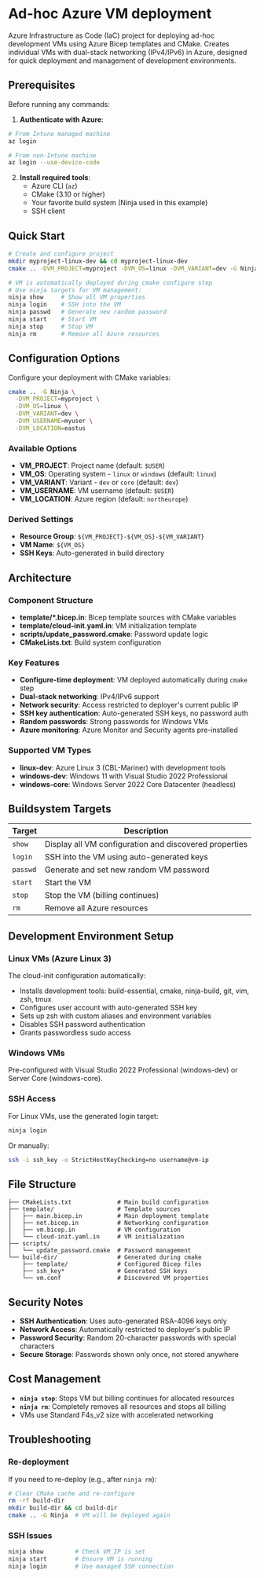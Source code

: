 # Ad-hoc Azure VM deployment

Azure Infrastructure as Code (IaC) project for deploying ad-hoc development VMs using Azure Bicep templates and CMake. Creates individual VMs with dual-stack networking (IPv4/IPv6) in Azure, designed for quick deployment and management of development environments.

## Prerequisites

Before running any commands:

1. **Authenticate with Azure**:
```bash
# From Intune managed machine
az login

# From non-Intune machine
az login --use-device-code
```

2. **Install required tools**:
   - Azure CLI (`az`)
   - CMake (3.10 or higher)
   - Your favorite build system (Ninja used in this example)
   - SSH client

## Quick Start

```bash
# Create and configure project
mkdir myproject-linux-dev && cd myproject-linux-dev
cmake .. -DVM_PROJECT=myproject -DVM_OS=linux -DVM_VARIANT=dev -G Ninja

# VM is automatically deployed during cmake configure step
# Use ninja targets for VM management:
ninja show     # Show all VM properties
ninja login    # SSH into the VM
ninja passwd   # Generate new random password
ninja start    # Start VM
ninja stop     # Stop VM
ninja rm       # Remove all Azure resources
```

## Configuration Options

Configure your deployment with CMake variables:

```bash
cmake .. -G Ninja \
  -DVM_PROJECT=myproject \
  -DVM_OS=linux \
  -DVM_VARIANT=dev \
  -DVM_USERNAME=myuser \
  -DVM_LOCATION=eastus
```

### Available Options
- **VM_PROJECT**: Project name (default: `$USER`)
- **VM_OS**: Operating system - `linux` or `windows` (default: `linux`)
- **VM_VARIANT**: Variant - `dev` or `core` (default: `dev`)
- **VM_USERNAME**: VM username (default: `$USER`)
- **VM_LOCATION**: Azure region (default: `northeurope`)

### Derived Settings
- **Resource Group**: `${VM_PROJECT}-${VM_OS}-${VM_VARIANT}`
- **VM Name**: `${VM_OS}`
- **SSH Keys**: Auto-generated in build directory

## Architecture

### Component Structure
- **template/*.bicep.in**: Bicep template sources with CMake variables
- **template/cloud-init.yaml.in**: VM initialization template
- **scripts/update_password.cmake**: Password update logic
- **CMakeLists.txt**: Build system configuration

### Key Features
- **Configure-time deployment**: VM deployed automatically during `cmake` step
- **Dual-stack networking**: IPv4/IPv6 support
- **Network security**: Access restricted to deployer's current public IP
- **SSH key authentication**: Auto-generated SSH keys, no password auth
- **Random passwords**: Strong passwords for Windows VMs
- **Azure monitoring**: Azure Monitor and Security agents pre-installed

### Supported VM Types
- **linux-dev**: Azure Linux 3 (CBL-Mariner) with development tools
- **windows-dev**: Windows 11 with Visual Studio 2022 Professional
- **windows-core**: Windows Server 2022 Core Datacenter (headless)

## Buildsystem Targets

| Target | Description |
|--------|-------------|
| `show` | Display all VM configuration and discovered properties |
| `login` | SSH into the VM using auto-generated keys |
| `passwd` | Generate and set new random VM password |
| `start` | Start the VM |
| `stop` | Stop the VM (billing continues) |
| `rm` | Remove all Azure resources |

## Development Environment Setup

### Linux VMs (Azure Linux 3)
The cloud-init configuration automatically:
- Installs development tools: build-essential, cmake, ninja-build, git, vim, zsh, tmux
- Configures user account with auto-generated SSH key
- Sets up zsh with custom aliases and environment variables
- Disables SSH password authentication
- Grants passwordless sudo access

### Windows VMs
Pre-configured with Visual Studio 2022 Professional (windows-dev) or Server Core (windows-core).

### SSH Access
For Linux VMs, use the generated login target:
```bash
ninja login
```

Or manually:
```bash
ssh -i ssh_key -o StrictHostKeyChecking=no username@vm-ip
```

## File Structure

```
├── CMakeLists.txt             # Main build configuration
├── template/                  # Template sources
│   ├── main.bicep.in          # Main deployment template
│   ├── net.bicep.in           # Networking configuration
│   ├── vm.bicep.in            # VM configuration
│   └── cloud-init.yaml.in     # VM initialization
├── scripts/
│   └── update_password.cmake  # Password management
└── build-dir/                 # Generated during cmake
    ├── template/              # Configured Bicep files
    ├── ssh_key*               # Generated SSH keys
    └── vm.conf                # Discovered VM properties
```

## Security Notes

- **SSH Authentication**: Uses auto-generated RSA-4096 keys only
- **Network Access**: Automatically restricted to deployer's public IP
- **Password Security**: Random 20-character passwords with special characters
- **Secure Storage**: Passwords shown only once, not stored anywhere

## Cost Management

- **`ninja stop`**: Stops VM but billing continues for allocated resources
- **`ninja rm`**: Completely removes all resources and stops all billing
- VMs use Standard F4s_v2 size with accelerated networking

## Troubleshooting

### Re-deployment
If you need to re-deploy (e.g., after `ninja rm`):
```bash
# Clear CMake cache and re-configure
rm -rf build-dir
mkdir build-dir && cd build-dir
cmake .. -G Ninja  # VM will be deployed again
```

### SSH Issues
```bash
ninja show         # Check VM_IP is set
ninja start        # Ensure VM is running
ninja login        # Use managed SSH connection
```
